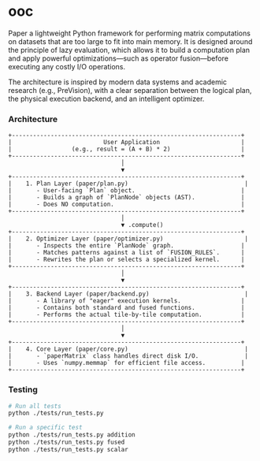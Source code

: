 # ooc

Paper a lightweight Python framework for performing matrix computations on datasets that are too large to fit into main memory. It is designed around the principle of lazy evaluation, which allows it to build a computation plan and apply powerful optimizations—such as operator fusion—before executing any costly I/O operations.

The architecture is inspired by modern data systems and academic research (e.g., PreVision), with a clear separation between the logical plan, the physical execution backend, and an intelligent optimizer.

### Architecture

```
+-----------------------------------------------------------------+
|                          User Application                       |
|                 (e.g., result = (A + B) * 2)                    |
+-----------------------------------------------------------------+
                                │
                                ▼
+-----------------------------------------------------------------+
|    1. Plan Layer (paper/plan.py)                                 |
|       - User-facing `Plan` object.                              |
|       - Builds a graph of `PlanNode` objects (AST).             |
|       - Does NO computation.                                    |
+-----------------------------------------------------------------+
                                │
                                ▼ .compute()
+-----------------------------------------------------------------+
|    2. Optimizer Layer (paper/optimizer.py)                       |
|       - Inspects the entire `PlanNode` graph.                   |
|       - Matches patterns against a list of `FUSION_RULES`.      |
|       - Rewrites the plan or selects a specialized kernel.      |
+-----------------------------------------------------------------+
                                │
                                ▼
+-----------------------------------------------------------------+
|    3. Backend Layer (paper/backend.py)                           |
|       - A library of "eager" execution kernels.                 |
|       - Contains both standard and fused functions.             |
|       - Performs the actual tile-by-tile computation.           |
+-----------------------------------------------------------------+
                                │
                                ▼
+-----------------------------------------------------------------+
|    4. Core Layer (paper/core.py)                                 |
|       - `paperMatrix` class handles direct disk I/O.             |
|       - Uses `numpy.memmap` for efficient file access.          |
+-----------------------------------------------------------------+

```

### Testing

```bash
# Run all tests
python ./tests/run_tests.py

# Run a specific test
python ./tests/run_tests.py addition
python ./tests/run_tests.py fused
python ./tests/run_tests.py scalar
```


